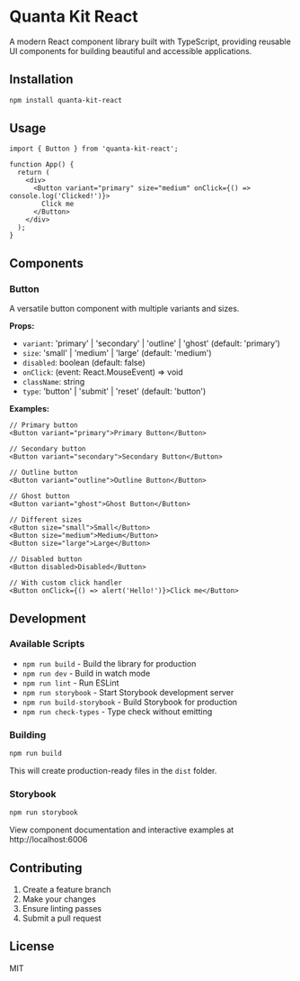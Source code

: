 # Quanta Kit React

A modern React component library built with TypeScript, providing reusable UI components for building beautiful and accessible applications.

## Installation

```bash
npm install quanta-kit-react
```

## Usage

```tsx
import { Button } from 'quanta-kit-react';

function App() {
  return (
    <div>
      <Button variant="primary" size="medium" onClick={() => console.log('Clicked!')}>
        Click me
      </Button>
    </div>
  );
}
```

## Components

### Button

A versatile button component with multiple variants and sizes.

**Props:**
- `variant`: 'primary' | 'secondary' | 'outline' | 'ghost' (default: 'primary')
- `size`: 'small' | 'medium' | 'large' (default: 'medium')
- `disabled`: boolean (default: false)
- `onClick`: (event: React.MouseEvent<HTMLButtonElement>) => void
- `className`: string
- `type`: 'button' | 'submit' | 'reset' (default: 'button')

**Examples:**

```tsx
// Primary button
<Button variant="primary">Primary Button</Button>

// Secondary button
<Button variant="secondary">Secondary Button</Button>

// Outline button
<Button variant="outline">Outline Button</Button>

// Ghost button
<Button variant="ghost">Ghost Button</Button>

// Different sizes
<Button size="small">Small</Button>
<Button size="medium">Medium</Button>
<Button size="large">Large</Button>

// Disabled button
<Button disabled>Disabled</Button>

// With custom click handler
<Button onClick={() => alert('Hello!')}>Click me</Button>
```

## Development

### Available Scripts

- `npm run build` - Build the library for production
- `npm run dev` - Build in watch mode
- `npm run lint` - Run ESLint
- `npm run storybook` - Start Storybook development server
- `npm run build-storybook` - Build Storybook for production
- `npm run check-types` - Type check without emitting

### Building

```bash
npm run build
```

This will create production-ready files in the `dist` folder.

### Storybook

```bash
npm run storybook
```

View component documentation and interactive examples at http://localhost:6006

## Contributing

1. Create a feature branch
2. Make your changes
3. Ensure linting passes
4. Submit a pull request

## License

MIT
